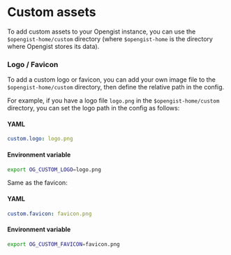 # Custom assets

To add custom assets to your Opengist instance, you can use the `$opengist-home/custom` directory (where `$opengist-home` is the directory where Opengist stores its data).

### Logo / Favicon

To add a custom logo or favicon, you can add your own image file to the `$opengist-home/custom` directory, then define the relative path in the config.

For example, if you have a logo file `logo.png` in the `$opengist-home/custom` directory, you can set the logo path in the config as follows:

#### YAML
```yaml
custom.logo: logo.png
```

#### Environment variable
```sh
export OG_CUSTOM_LOGO=logo.png
```

Same as the favicon:

#### YAML
```yaml
custom.favicon: favicon.png
```

#### Environment variable
```sh
export OG_CUSTOM_FAVICON=favicon.png
```